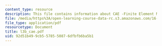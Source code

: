 ```yaml
---
content_type: resource
description: This file contains information about CAE -Finite Element Method.
file: /media/https%3A/open-learning-course-data-rc.s3.amazonaws.com/16-810-engineering-design-and-rapid-prototyping-january-iap-2007/92d51b499cb5578550876dfbfb6ba5b1_l3b_cae.pdf
file_type: application/pdf
resourcetype: Document
title: l3b_cae.pdf
uid: 92d51b49-9cb5-5785-5087-6dfbfb6ba5b1
---
```

